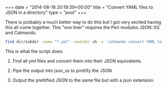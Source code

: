 +++
date = "2014-08-18 20:19:39+00:00"
title = "Convert YAML files to JSON in a directory"
type = "post"
+++

There is probably a much better way to do this but I got very excited having this all come together. This "one liner" requires the Perl modules JSON::XS and Catmandu.

<!--more-->
```bash
find dir/subdir -name "*.yml" -execdir sh -c 'catmandu convert YAML to JSON < {} | json_xs > `basename {} .yml`.json' \;
```


This is what the script does:



	
  1. Find all yml files and convert them into their JSON equivalents.

	
  2. Pipe the output into json_xs to prettify the JSON.

	
  3. Output the prettified JSON to the same file but with a json extension.


